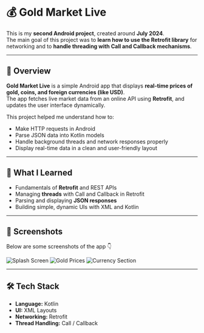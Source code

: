 # 💰 Gold Market Live

This is my **second Android project**, created around **July 2024**.  
The main goal of this project was to **learn how to use the Retrofit library** for networking and to **handle threading with Call and Callback mechanisms**.

---

## 📘 Overview
**Gold Market Live** is a simple Android app that displays **real-time prices of gold, coins, and foreign currencies (like USD)**.  
The app fetches live market data from an online API using **Retrofit**, and updates the user interface dynamically.

This project helped me understand how to:
- Make HTTP requests in Android
- Parse JSON data into Kotlin models
- Handle background threads and network responses properly
- Display real-time data in a clean and user-friendly layout

---

## 🧠 What I Learned
- Fundamentals of **Retrofit** and REST APIs  
- Managing **threads** with Call and Callback in Retrofit  
- Parsing and displaying **JSON responses**  
- Building simple, dynamic UIs with XML and Kotlin  

---

## 📸 Screenshots
Below are some screenshots of the app 👇  


![Splash Screen](screenshots/splash.png.jpg)
![Gold Prices](screenshots/goldScreen.jpg.jpg)
![Currency Section](screenshots/currencyScreen.jpg.jpg)

---

## 🛠️ Tech Stack
- **Language:** Kotlin  
- **UI:** XML Layouts  
- **Networking:** Retrofit  
- **Thread Handling:** Call / Callback  

